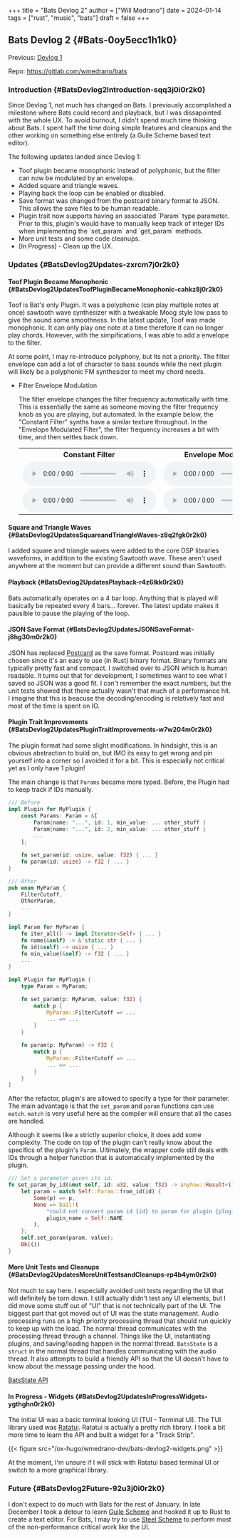 +++
title = "Bats Devlog 2"
author = ["Will Medrano"]
date = 2024-01-14
tags = ["rust", "music", "bats"]
draft = false
+++

## Bats Devlog 2 {#Bats-0oy5ecc1h1k0}

Previous: [Devlog 1](https://www.wmedrano.dev/posts/bats-devlog-1)

Repo: <https://gitlab.com/wmedrano/bats>


### Introduction {#BatsDevlog2Introduction-sqq3j0i0r2k0}

Since Devlog 1, not much has changed on Bats. I previously
accomplished a milestone where Bats could record and playback, but I
was dissapointed with the whole UX. To avoid burnout, I didn't spend
much time thinking about Bats. I spent half the time doing simple
features and cleanups and the other working on something else entirely
(a Guile Scheme based text editor).

The following updates landed since Devlog 1:

-   Toof plugin became monophonic instead of polyphonic, but the filter
    can now be modulated by an envelope.
-   Added square and triangle waves.
-   Playing back the loop can be enabled or disabled.
-   Save format was changed from the postcard binary format to
    JSON. This allows the save files to be human readable.
-   Plugin trait now supports having an associated \`Param\` type
    parameter. Prior to this, plugin's would have to manually keep track
    of integer IDs when implementing the \`set_param\` and \`get_param\`
    methods.
-   More unit tests and some code cleanups.
-   [In Progress] - Clean up the UX.


### Updates {#BatsDevlog2Updates-zxrcm7j0r2k0}


#### Toof Plugin Became Monophonic {#BatsDevlog2UpdatesToofPluginBecameMonophonic-cahkz8j0r2k0}

Toof is Bat's only Plugin. It was a polyphonic (can play multiple
notes at once) sawtooth wave synthesizer with a tweakable Moog style
low pass to give the sound some smoothness. In the latest update, Toof
was made monophonic. It can only play one note at a time therefore it
can no longer play chords. However, with the simpifications, I was
able to add a envelope to the filter.

At some point, I may re-introduce polyphony, but its not a
priority. The filter envelope can add a lot of character to bass
sounds while the next plugin will likely be a polyphonic FM
synthesizer to meet my chord needs.

<!--list-separator-->

-  Filter Envelope Modulation

    The filter envelope changes the filter frequency automatically with
    time. This is essentially the same as someone moving the filter
    frequency knob as you are playing, but automated. In the example
    below, the "Constant Filter" synths have a similar texture
    throughout. In the "Envelope Modulated Filter", the filter frequency
    increases a bit with time, and then settles back down.

    <table>
      <tr>
        <th>Constant Filter</th>
        <th>Envelope Modulated Filter</th>
      </tr>
      <tr>
        <td>
          <audio controls src="https://github.com/wmedrano/wmedrano.dev/raw/main/src/bats-devlog2-nofilterenvelope.ogg"></audio>
        </td>
        <td>
          <audio controls src="https://github.com/wmedrano/wmedrano.dev/raw/main/src/bats-devlog2-filterenvelope.ogg"></audio>
        </td>
      </tr>
      <tr>
        <td>
          <audio controls src="https://github.com/wmedrano/wmedrano.dev/raw/main/src/bats-devlog2-nofilterenvelope2.ogg"></audio>
        </td>
        <td>
          <audio controls src="https://github.com/wmedrano/wmedrano.dev/raw/main/src/bats-devlog2-filterenvelope2.ogg"></audio>
        </td>
      </tr>
    </table>


#### Square and Triangle Waves {#BatsDevlog2UpdatesSquareandTriangleWaves-z8q2fgk0r2k0}

I added square and triangle waves were added to the core DSP libraries
waveforms, in addition to the existing Sawtooth wave. These aren't
used anywhere at the moment but can provide a different sound than
Sawtooth.


#### Playback {#BatsDevlog2UpdatesPlayback-r4z6lkk0r2k0}

Bats automatically operates on a 4 bar loop. Anything that is played
will basically be repeated every 4 bars... forever. The latest update
makes it pausible to pause the playing of the loop.


#### JSON Save Format {#BatsDevlog2UpdatesJSONSaveFormat-j8hg30m0r2k0}

JSON has replaced [Postcard](https://github.com/jamesmunns/postcard) as the save format. Postcard was initially
chosen since it's an easy to use (in Rust) binary format. Binary
formats are typically pretty fast and compact. I switched over to JSON
which is human readable. It turns out that for development, I
sometimes want to see what I saved so JSON was a good fit. I can't
remember the exact numbers, but the unit tests showed that there
actually wasn't that much of a performance hit. I imagine that this is
beacuse the decoding/encoding is relatively fast and most of the time
is spent on IO.


#### Plugin Trait Improvements {#BatsDevlog2UpdatesPluginTraitImprovements-w7w204m0r2k0}

The plugin format had some slight modifications. In hindsight, this is
an obvious abstraction to build on, but IMO its easy to get wrong and
pin yourself into a corner so I avoided it for a bit. This is
especially not critical yet as I only have 1 plugin!

The main change is that `Params` became more typed. Before, the Plugin
had to keep track if IDs manually.

```rust
/// Before
impl Plugin for MyPlugin {
    const Params: Param = &[
        Param{name: "...", id: 1, min_value: ... other_stuff }
        Param{name: "...", id: 2, min_value: ... other_stuff }
        ...
    ];

    fn set_param(id: usize, value: f32) { ... }
    fn param(id: usize) -> f32 { ... }
}
```

```rust
/// After
pub enum MyParam {
    FilterCutoff,
    OtherParam,
    ...
}

impl Param for MyParam {
    fn iter_all() -> impl Iterator<Self> { ... }
    fn name(&self) -> &'static str { ... }
    fn id(&self) -> usize { ... }
    fn min_value(&self) -> f32 { ... }
    ...
}

impl Plugin for MyPlugin {
    type Param = MyParam;

    fn set_param(p: MyParam, value: f32) {
        match p {
            MyParam::FilterCutoff => ...
            ... => ...
        }
    }

    fn param(p: MyParam) -> f32 {
        match p {
            MyParam::FilterCutoff => ...
            ... => ...
        }
    }
}
```

After the refactor, plugin's are allowed to specify a type for their
parameter. The main advantage is that the `set_param` and `param`
functions can use `match`. `match` is very useful here as the compiler
will ensure that all the cases are handled.

Although it seems like a strictly superior choice, it does add some
complexity. The code on top of the plugin can't really know about the
specifics of the plugin's `Param`. Ultimately, the wrapper code still
deals with IDs through a helper function that is automatically
implemented by the plugin.

```rust
/// Set a parameter given its id.
fn set_param_by_id(&mut self, id: u32, value: f32) -> anyhow::Result<()> {
    let param = match Self::Param::from_id(id) {
        Some(p) => p,
        None => bail!(
            "could not convert param id {id} to param for plugin {plugin_name}",
            plugin_name = Self::NAME
        ),
    };
    self.set_param(param, value);
    Ok(())
}
```


#### More Unit Tests and Cleanups {#BatsDevlog2UpdatesMoreUnitTestsandCleanups-rp4b4ym0r2k0}

Not much to say here. I especially avoided unit tests regarding the UI
that will definitely be torn down. I still actually didn't test any UI
elements, but I did move some stuff out of "UI" that is not
technically part of the UI. The biggest part that got moved out of UI
was the state management. Audio processing runs on a high priority
processing thread that should run quickly to keep up with the
load. The normal thread communicates with the processing thread
through a channel. Things like the UI, instantiating plugins, and
saving/loading happen in the normal thread. `BatsState` is a `struct`
in the normal thread that handles communicating with the audio
thread. It also attempts to build a friendly API so that the UI
doesn't have to know about the message passing under the hood.

[BatsState API](https://gitlab.com/wmedrano/bats/-/blob/cd4a7283957b4a3766e8131c21aed1099a41370f/bats-async/src/lib.rs#L116)


#### In Progress - Widgets {#BatsDevlog2UpdatesInProgressWidgets-ygthghn0r2k0}

The initial UI was a basic terminal looking UI (TUI - Terminal UI). The TUI library used was [Ratatui](https://ratatui.rs/). Ratatui is actually a pretty rich library. I took a bit more time to learn the API and built a widget for a "Track Strip".

{{< figure src="/ox-hugo/wmedrano-dev/bats-devlog2-widgets.png" >}}

At the moment, I'm unsure if I will stick with Ratatui based terminal
UI or switch to a more graphical library.


### Future {#BatsDevlog2Future-92u3j0i0r2k0}

I don't expect to do much with Bats for the rest of January. In late
December I took a detour to learn [Guile Scheme](https://www.gnu.org/software/guile/) and hooked it up to
Rust to create a text editor. For Bats, I may try to use [Steel Scheme](https://github.com/mattwparas/steel)
to perform most of the non-performance critical work like the UI.
